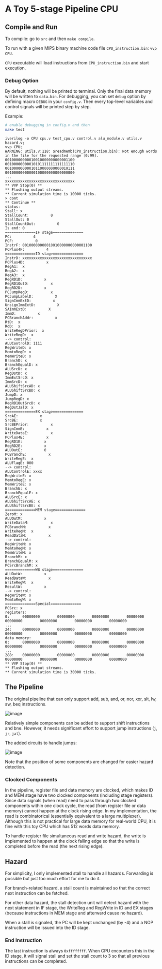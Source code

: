 # A Toy 5-stage Pipeline CPU

## Compile and Run

To compile: go to `src` and then `make compile`.

To run with a given MIPS binary machine code file `CPU_instruction.bin`: `vvp CPU`.

`CPU` executable will load instructions from `CPU_instruction.bin` and start execution.

### Debug Option

By default, nothing will be printed to terminal. Only the final data memory will be written to `data.bin`.
For debugging, you can set `debug` option by defining macro `DEBUG` in your `config.v`. Then every top-level variables and control signals will be printed step by step.

Example:

```bash
# enable debugging in config.v and then
make test
```

```
iverilog -o CPU cpu.v test_cpu.v control.v alu_module.v utils.v hazard.v;
vvp CPU;
WARNING: utils.v:118: $readmemb(CPU_instruction.bin): Not enough words in the file for the requested range [0:99].
00100000000010010000000000001100
00100000000010101111111111111110
00100000000010110000000000010111
00100000000000100000000000000000
...
xxxxxxxxxxxxxxxxxxxxxxxxxxxxxxxx
** VVP Stop(0) **
** Flushing output streams.
** Current simulation time is 10000 ticks.
> cont
** Continue **
status:
Stall: x
StallCount:          0
StallOut: 0
StallCountOut:          0
Is end: 0
==============IF stage==============
PC:          4
PCF:          0
InstrF: 00100000000010010000000000001100
PCPlus4F:          4
==============ID stage==============
InstrD: xxxxxxxxxxxxxxxxxxxxxxxxxxxxxxxx
PCPlus4D:          x
RegA1:  x
RegA2:  x
RegA3:  x
RegRD1D:          x
RegRD1OutD:          x
RegRD2D:          x
PCJumpRegD:          x
PCJumpLabelD:          X
SignImmExtD:          x
UnsignImmExtD:          X
SAImmExtD:          X
ImmD:          x
PCBranchAddr:          x
RtD:  x
RdD:  x
WriteRegDPrior:  x
WriteRegD:  x
--> control:
ALUControlD: 1111
RegWriteD: x
MemtoRegD: x
MemWriteD: x
BranchD: x
BranchEqualD: x
ALUSrcD: x
RegDstD: x
ImmExtSrcD: x
ImmSrcD: x
ALUShiftSrcAD: x
ALUShiftSrcBD: x
JumpD: x
JumpRegD: x
RegRD1OutSrcD: x
RegDstJalD: x
==============EX stage==============
SrcAE:          x
SrcBE:          x
SrcBEPrior:          x
SignImmE:          x
WriteDataE:          x
PCPlus4E:          x
RegRD1E:          x
RegRD2E:          x
ALUOutE:          0
PCBranchE:          x
WriteRegE:  x
ALUFlagE: 000
--> control:
ALUControlE: xxxx
RegWriteE: x
MemtoRegE: x
MemWriteE: x
BranchE: x
BranchEqualE: x
ALUSrcE: x
ALUShiftSrcAE: x
ALUShiftSrcBE: x
==============MEM stage==============
ZeroM: x
ALUOutM:          x
WriteDataM:          x
PCBranchM:          x
WriteRegM:  x
ReadDataM:          x
--> control:
RegWriteM: x
MemtoRegM: x
MemWriteM: x
BranchM: x
BranchEqualM: x
PCSrcBranchM: x
==============WB stage==============
ALUOutW:          x
ReadDataW:          x
WriteRegW:  x
ResultW:          x
--> control:
RegWriteW: x
MemtoRegW: x
==============Special==============
PCSrc: x
registers:
0:      00000000        00000000        00000000        00000000        00000000        00000000        00000000        00000000
...
24:     00000000        00000000        00000000        00000000        00000000        00000000        00000000        00000000
data memory:
0:      00000000        00000000        00000000        00000000        00000000        00000000        00000000        00000000
...
288:    00000000        00000000        00000000        00000000        00000000        00000000        00000000        00000000
** VVP Stop(0) **
** Flushing output streams.
** Current simulation time is 30000 ticks.
```

## The Pipeline

The original pipeline that can only support add, sub, and, or, nor, xor, slt, lw, sw, beq instructions.

![image](../assets/2023-04-04-20-08-44-image.png)

Relatively simple components can be added to support shift instructions and bne.
However, it needs significant effort to support jump instructions (`j`, `jr`, `jal`).

The added circuits to handle jumps:

![image](../assets/pipeline.drawio.svg)

Note that the position of some components are changed for easier hazard detection.

### Clocked Components

In the pipeline, register file and data memory are clocked, which makes ID and MEM stage have two clocked components (including stage registers).
Since data signals (when read) need to pass through two clocked components within one clock cycle, the read (from register file or data memory) cannot happen at the clock rising edge.
In my implementation, the read is combinatorical (essentially equivalent to a large multiplexer). Although this is not practical for large data memory for real-world CPU, it is fine with this toy CPU which has 512 words data memory.

To handle register file simultaneous read and write hazard, the write is implemented to happen at the clock falling edge so that the write is completed before the read (the next rising edge).

## Hazard

For simplicity, I only implemented stall to handle all hazards. Forwarding is possible but just too much effort for me to do it.

For branch-related hazard, a stall count is maintained so that the correct next instruction can be fetched.

For other data hazard, the stall detection unit will detect hazard with the next statement in IF stage, the WriteReg and RegWrite in ID and EX stages (because instructions in MEM stage and afterward cause no hazard).

When a stall is signaled, the PC will be kept unchanged (by -4) and a NOP instruction will be issued into the ID stage.

### End Instruction

The last instruction is always `0xffffffff`. When CPU encounters this in the ID stage, it will signal stall and set the stall count to 3 so that all previous instructions can be completed.
